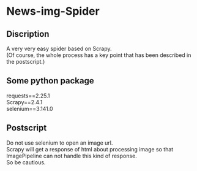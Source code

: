 # News-img-Spider

## Discription
A very very easy spider based on Scrapy.  
(Of course, the whole process has a key point that has been described in the postscript.)

## Some python package
requests==2.25.1  
Scrapy==2.4.1  
selenium==3.141.0  

## Postscript
Do not use selenium to open an image url.  
Scrapy will get a response of html about processing image so that ImagePipeline can not handle this kind of response.  
So be cautious.